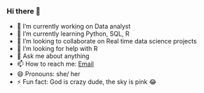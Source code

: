 ### Hi there 👋

<!--
**nishmai/nishmai** is a ✨ _special_ ✨ repository because its `README.md` (this file) appears on your GitHub profile.

Here are some ideas to get you started:
-->
- 🔭 I’m currently working on Data analyst
- 🌱 I’m currently learning Python, SQL, R
- 👯 I’m looking to collaborate on Real time data science projects
- 🤔 I’m looking for help with R
- 💬 Ask me about anything
- 📫 How to reach me: [Email](mailto:nvadlamudi@murraystate.edu "Email")
- 😄 Pronouns: she/ her
- ⚡ Fun fact: God is crazy dude, the sky is pink 😂
